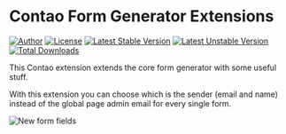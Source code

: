 Contao Form Generator Extensions 
================================
 
[![Author](http://img.shields.io/badge/author-@1upgmbh-blue.svg?style=flat-square)](https://twitter.com/1upgmbh)
[![License](https://poser.pugx.org/oneup/contao-form-generator-extensions/license)](https://packagist.org/packages/oneup/contao-form-generator-extensions)
[![Latest Stable Version](https://poser.pugx.org/oneup/contao-form-generator-extensions/version)](https://packagist.org/packages/oneup/contao-form-generator-extensions) [![Latest Unstable Version](https://poser.pugx.org/oneup/contao-form-generator-extensions/v/unstable)](//packagist.org/packages/oneup/contao-form-generator-extensions) [![Total Downloads](https://poser.pugx.org/oneup/contao-form-generator-extensions/downloads)](https://packagist.org/packages/oneup/contao-form-generator-extensions)

This Contao extension extends the core form generator with some useful stuff.

With this extension you can choose which is the sender (email and name) instead of the global page admin email for every single form.

![New form fields](https://cloud.githubusercontent.com/assets/754921/14882765/a5ca457a-0d3a-11e6-80ec-0f535981cfa9.png)
